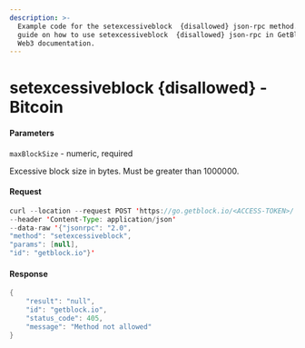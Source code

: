 ```yaml
---
description: >-
  Example code for the setexcessiveblock  {disallowed} json-rpc method. Сomplete
  guide on how to use setexcessiveblock  {disallowed} json-rpc in GetBlock.io
  Web3 documentation.
---
```


# setexcessiveblock {disallowed} - Bitcoin

#### Parameters

`maxBlockSize` - numeric, required

Excessive block size in bytes. Must be greater than 1000000.

#### Request

```java
curl --location --request POST 'https://go.getblock.io/<ACCESS-TOKEN>/' 
--header 'Content-Type: application/json' 
--data-raw '{"jsonrpc": "2.0",
"method": "setexcessiveblock",
"params": [null],
"id": "getblock.io"}'
```

#### Response

```java
{
    "result": "null",
    "id": "getblock.io",
    "status_code": 405,
    "message": "Method not allowed"
}
```
